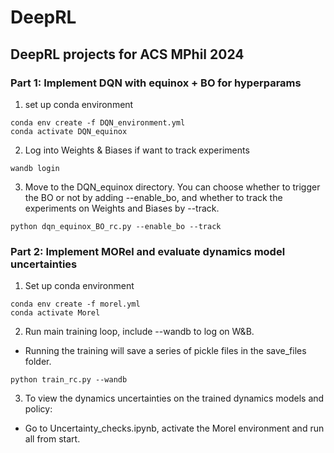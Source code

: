 # DeepRL

## DeepRL projects for ACS MPhil 2024

### Part 1: Implement DQN with equinox + BO for hyperparams

1) set up conda environment

```
conda env create -f DQN_environment.yml
conda activate DQN_equinox
```

2) Log into Weights & Biases if want to track experiments

```
wandb login
```

3) Move to the DQN_equinox directory. You can choose whether to trigger the BO or not by adding --enable_bo, and whether to track the experiments on Weights and Biases by --track.

```
python dqn_equinox_BO_rc.py --enable_bo --track
```

### Part 2: Implement MORel and evaluate dynamics model uncertainties

1) Set up conda environment

```
conda env create -f morel.yml
conda activate Morel
```

2) Run main training loop, include --wandb to log on W&B.

* Running the training will save a series of pickle files in the save_files folder.

```
python train_rc.py --wandb
```

3) To view the dynamics uncertainties on the trained dynamics models and policy:

* Go to Uncertainty_checks.ipynb, activate the Morel environment and run all from start.
